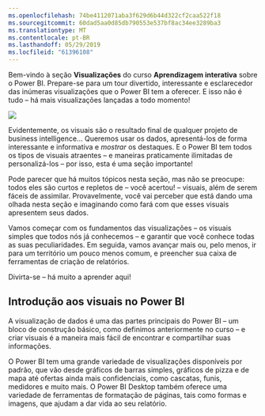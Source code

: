 ```yaml
---
ms.openlocfilehash: 74be4112071aba3f629d6b44d322cf2caa522f18
ms.sourcegitcommit: 60dad5aa0d85db790553e537bf8ac34ee3289ba3
ms.translationtype: MT
ms.contentlocale: pt-BR
ms.lasthandoff: 05/29/2019
ms.locfileid: "61396108"
---
```

Bem-vindo à seção **Visualizações** do curso **Aprendizagem interativa** sobre o Power BI. Prepare-se para um tour divertido, interessante e esclarecedor das inúmeras visualizações que o Power BI tem a oferecer. E isso não é tudo – há mais visualizações lançadas a todo momento!

![](media/3-1-intro-visualizations/3-1_1.png)

Evidentemente, os visuais são o resultado final de qualquer projeto de business intelligence... Queremos usar os dados, apresentá-los de forma interessante e informativa e *mostrar* os destaques. E o Power BI tem todos os tipos de visuais atraentes – e maneiras praticamente ilimitadas de personalizá-los – por isso, esta é uma seção importante!

Pode parecer que há muitos tópicos nesta seção, mas não se preocupe: todos eles são curtos e repletos de – você acertou! – visuais, além de serem fáceis de assimilar. Provavelmente, você vai perceber que está dando uma olhada nesta seção e imaginando como fará com que esses visuais apresentem seus dados.

Vamos começar com os fundamentos das visualizações – os visuais simples que todos nós já conhecemos – e garantir que você conhece todas as suas peculiaridades. Em seguida, vamos avançar mais ou, pelo menos, ir para um território um pouco menos comum, e preencher sua caixa de ferramentas de criação de relatórios.

Divirta-se – há muito a aprender aqui!

## <a name="introduction-to-visuals-in-power-bi"></a>Introdução aos visuais no Power BI
A visualização de dados é uma das partes principais do Power BI – um bloco de construção básico, como definimos anteriormente no curso – e criar visuais é a maneira mais fácil de encontrar e compartilhar suas informações.

O Power BI tem uma grande variedade de visualizações disponíveis por padrão, que vão desde gráficos de barras simples, gráficos de pizza e de mapa até ofertas ainda mais confidenciais, como cascatas, funis, medidores e muito mais. O Power BI Desktop também oferece uma variedade de ferramentas de formatação de páginas, tais como formas e imagens, que ajudam a dar vida ao seu relatório.

